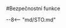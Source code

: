 #Bezpečnostní funkce

--8<-- "md/STO.md"

<!-- zde prijdou dalsi bezepcnostni funkce, jako Safety speed apod...-->